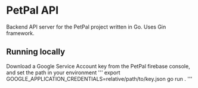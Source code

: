 # PetPal API
Backend API server for the PetPal project written in Go. Uses Gin framework.

## Running locally
Download a Google Service Account key from the PetPal firebase console, and set the path in your environment
'''
export GOOGLE_APPLICATION_CREDENTIALS=relative/path/to/key.json
go run .
'''

